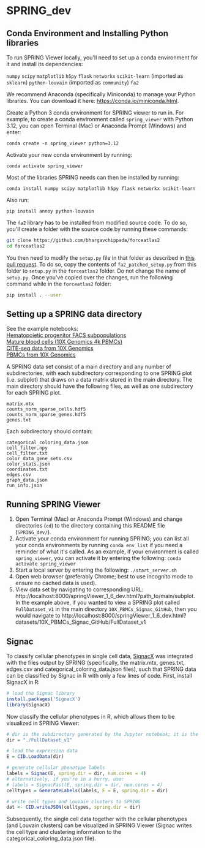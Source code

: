 # SPRING_dev

## Conda Environment and Installing Python libraries

To run SPRING Viewer locally, you'll need to set up a conda environment for it and install its dependencies:

`numpy`
`scipy`
`matplotlib`
`h5py`
`flask`
`networkx`
`scikit-learn` (imported as `sklearn`)
`python-louvain` (imported as `community`)
`fa2`

We recommend Anaconda (specifically Miniconda) to manage your Python libraries. You can download it here: https://conda.io/miniconda.html. 

Create a Python 3 conda environment for SPRING viewer to run in. For example, to create a conda environment called `spring_viewer` with Python 3.12, you can open Terminal (Mac) or Anaconda Prompt (Windows) and enter:

`conda create -n spring_viewer python=3.12`

Activate your new conda environment by running:

`conda activate spring_viewer`

Most of the libraries SPRING needs can then be installed by running:

`conda install numpy scipy matplotlib h5py flask networkx scikit-learn`

Also run:

`pip install annoy python-louvain`

The `fa2` library has to be installed from modified source code. To do so, you'll create a folder with the source code by running these commands:

```bash
git clone https://github.com/bhargavchippada/forceatlas2
cd forceatlas2
```

You then need to modify the `setup.py` file in that folder as described in [this pull request](https://github.com/bhargavchippada/forceatlas2/pull/46). To do so, copy the contents of `fa2_patched_setup.py` from this folder to `setup.py` in the `forceatlas2` folder. Do not change the name of `setup.py`. Once you've copied over the changes, run the following command while in the `forceatlas2` folder:

```bash
pip install . --user
```

## Setting up a SPRING data directory
See the example notebooks:  
[Hematopoietic progenitor FACS subpopulations](./data_prep/spring_example_HPCs.ipynb)  
[Mature blood cells (10X Genomics 4k PBMCs)](./data_prep/spring_example_pbmc4k.ipynb)  
[CITE-seq data from 10X Genomics](./data_prep/spring_notebook_10X_CITEseq.ipynb)  
[PBMCs from 10X Genomics](./data_prep/spring_notebook_10X.ipynb)

A SPRING data set consist of a main directory and any number of subdirectories, with each subdirectory corresponding to one SPRING plot (i.e. subplot) that draws on a data matrix stored in the main directory. The main directory should have the following files, as well as one subdirectory for each SPRING plot. 

`matrix.mtx`  
`counts_norm_sparse_cells.hdf5`  
`counts_norm_sparse_genes.hdf5`  
`genes.txt`  

Each subdirectory should contain:  

`categorical_coloring_data.json`  
`cell_filter.npy`  
`cell_filter.txt`  
`color_data_gene_sets.csv`  
`color_stats.json`  
`coordinates.txt`  
`edges.csv`  
`graph_data.json`  
`run_info.json`  

## Running SPRING Viewer

1. Open Terminal (Mac) or Anaconda Prompt (Windows) and change directories (`cd`) to the directory containing this README file (`SPRING_dev/`). 
2. Activate your conda environment for running SPRING; you can list all your conda environments by running `conda env list` if you need a reminder of what it's called. As an example, if your environment is called `spring_viewer`, you can activate it by entering the following: `conda activate spring_viewer`
3. Start a local server by entering the following: `./start_server.sh`
4. Open web browser (preferably Chrome; best to use incognito mode to ensure no cached data is used).
5. View data set by navigating to corresponding URL: http://localhost:8000/springViewer_1_6_dev.html?path_to/main/subplot. In the example above, if you wanted to view a SPRING plot called `FullDataset_v1` in the main directory `10X_PBMCs_Signac_GitHub`, then you would navigate to http://localhost:8000/springViewer_1_6_dev.html?datasets/10X_PBMCs_Signac_GitHub/FullDataset_v1

## Signac

To classify cellular phenotypes in single cell data, [SignacX](https://cran.r-project.org/web/packages/SignacX/) was integrated with the files output by SPRING (specifically, the matrix.mtx, genes.txt, edges.csv and categorical_coloring_data.json files), such that SPRING data can be classified by Signac in R with only a few lines of code. First, install SignacX in R:

```r
# load the Signac library
install.packages('SignacX')
library(SignacX)
```

Now classify the cellular phenotypes in R, which allows them to be visualized in SPRING Viewer:

```r
# dir is the subdirectory generated by the Jupyter notebook; it is the directory that contains the 'categorical_coloring_data.json' file.
dir = "./FullDataset_v1" 

# load the expression data
E = CID.LoadData(dir)

# generate cellular phenotype labels
labels = Signac(E, spring.dir = dir, num.cores = 4)
# alternatively, if you're in a hurry, use:
# labels = SignacFast(E, spring.dir = dir, num.cores = 4)
celltypes = GenerateLabels(labels, E = E, spring.dir = dir)

# write cell types and Louvain clusters to SPRING
dat <- CID.writeJSON(celltypes, spring.dir = dir)
```

Subsequently, the single cell data together with the cellular phenotypes (and Louvain clusters) can be visualized in SPRING Viewer (Signac writes the cell type and clustering information to the categorical_coloring_data.json file).
